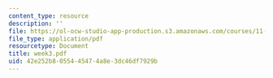 ```yaml
---
content_type: resource
description: ''
file: https://ol-ocw-studio-app-production.s3.amazonaws.com/courses/11-233-crafting-research-questions-and-qualitative-methodology-fall-2005/42e252b8055445474a8e3dc46df7929b_week3.pdf
file_type: application/pdf
resourcetype: Document
title: week3.pdf
uid: 42e252b8-0554-4547-4a8e-3dc46df7929b
---
```

